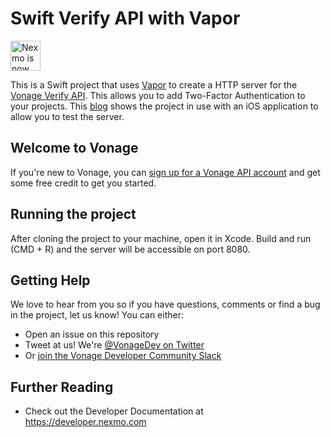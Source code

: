 # Swift Verify API with Vapor

<img src="https://developer.nexmo.com/assets/images/Vonage_Nexmo.svg" height="48px" alt="Nexmo is now known as Vonage" />

This is a Swift project that uses [Vapor](vapor.codes) to create a HTTP server for the [Vonage Verify API](https://developer.nexmo.com/verify/overview). This allows you to add Two-Factor Authentication to your projects. This [blog](https://learn.vonage.com/blog/2020/11/24/how-to-add-two-factor-authentication-with-swift-and-vapor) shows the project in use with an iOS application to allow you to test the server.

## Welcome to Vonage

If you're new to Vonage, you can [sign up for a Vonage API account](https://dashboard.nexmo.com/sign-up?utm_source=DEV_REL&utm_medium=github&utm_campaign=swift-vapor-verify) and get some free credit to get you started.


## Running the project

After cloning the project to your machine, open it in Xcode. Build and run (CMD + R) and the server will be accessible on port 8080. 


## Getting Help

We love to hear from you so if you have questions, comments or find a bug in the project, let us know! You can either:

* Open an issue on this repository
* Tweet at us! We're [@VonageDev on Twitter](https://twitter.com/VonageDev)
* Or [join the Vonage Developer Community Slack](https://developer.nexmo.com/community/slack)

## Further Reading

* Check out the Developer Documentation at <https://developer.nexmo.com>
